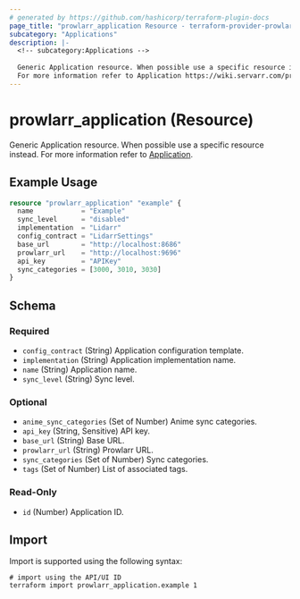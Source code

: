 ```yaml
---
# generated by https://github.com/hashicorp/terraform-plugin-docs
page_title: "prowlarr_application Resource - terraform-provider-prowlarr"
subcategory: "Applications"
description: |-
  <!-- subcategory:Applications -->
  
  Generic Application resource. When possible use a specific resource instead.
  For more information refer to Application https://wiki.servarr.com/prowlarr/settings#applications.
---
```


# prowlarr_application (Resource)

<!-- subcategory:Applications -->
Generic Application resource. When possible use a specific resource instead.
For more information refer to [Application](https://wiki.servarr.com/prowlarr/settings#applications).

## Example Usage

```terraform
resource "prowlarr_application" "example" {
  name            = "Example"
  sync_level      = "disabled"
  implementation  = "Lidarr"
  config_contract = "LidarrSettings"
  base_url        = "http://localhost:8686"
  prowlarr_url    = "http://localhost:9696"
  api_key         = "APIKey"
  sync_categories = [3000, 3010, 3030]
}
```

<!-- schema generated by tfplugindocs -->
## Schema

### Required

- `config_contract` (String) Application configuration template.
- `implementation` (String) Application implementation name.
- `name` (String) Application name.
- `sync_level` (String) Sync level.

### Optional

- `anime_sync_categories` (Set of Number) Anime sync categories.
- `api_key` (String, Sensitive) API key.
- `base_url` (String) Base URL.
- `prowlarr_url` (String) Prowlarr URL.
- `sync_categories` (Set of Number) Sync categories.
- `tags` (Set of Number) List of associated tags.

### Read-Only

- `id` (Number) Application ID.

## Import

Import is supported using the following syntax:

```shell
# import using the API/UI ID
terraform import prowlarr_application.example 1
```
